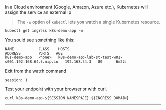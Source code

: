 
In a Cloud environment (Google, Amazon, Azure etc.), Kubernetes will assign the service an external ip

> The `-w` option of `kubectl` lets you watch a single Kubernetes resource.

```execute-1
kubectl get ingress k8s-demo-app -w
```

You sould see something like this:
```
NAME           CLASS    HOSTS                                                   ADDRESS        PORTS   AGE
k8s-demo-app   <none>   k8s-demo-app-lab-st-test-w01-s001.192.168.64.3.nip.io   192.168.64.3   80      6m27s
```

Exit from the watch command
```terminal:interrupt
session: 1
```


Test your endpoint with your browser or with curl.
```execute-2
curl k8s-demo-app-${SESSION_NAMESPACE}.${INGRESS_DOMAIN}
```


---